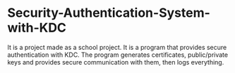 # Security-Authentication-System-with-KDC
It is a project made as a school project. It is a program that provides secure authentication with KDC. The program generates certificates, public/private keys and provides secure communication with them, then logs everything.
